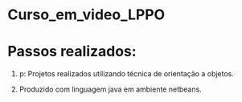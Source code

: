 # Curso_em_video_LPPO

# Passos realizados:

  1. p: Projetos realizados utilizando técnica de orientação a objetos.

  2. Produzido com linguagem java em ambiente netbeans.
